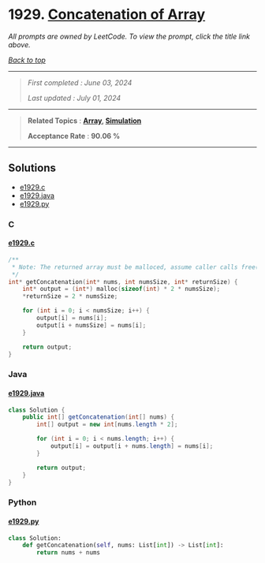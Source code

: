 # 1929. [Concatenation of Array](<https://leetcode.com/problems/concatenation-of-array>)

*All prompts are owned by LeetCode. To view the prompt, click the title link above.*

*[Back to top](<../README.md>)*

------

> *First completed : June 03, 2024*
>
> *Last updated : July 01, 2024*

------

> **Related Topics** : **[Array](<by_topic/Array.md>), [Simulation](<by_topic/Simulation.md>)**
>
> **Acceptance Rate** : **90.06 %**

------

## Solutions

- [e1929.c](<../my-submissions/e1929.c>)
- [e1929.java](<../my-submissions/e1929.java>)
- [e1929.py](<../my-submissions/e1929.py>)
### C
#### [e1929.c](<../my-submissions/e1929.c>)
```C
/**
 * Note: The returned array must be malloced, assume caller calls free().
 */
int* getConcatenation(int* nums, int numsSize, int* returnSize) {
    int* output = (int*) malloc(sizeof(int) * 2 * numsSize);
    *returnSize = 2 * numsSize;

    for (int i = 0; i < numsSize; i++) {
        output[i] = nums[i];
        output[i + numsSize] = nums[i];
    }

    return output;
}
```

### Java
#### [e1929.java](<../my-submissions/e1929.java>)
```Java
class Solution {
    public int[] getConcatenation(int[] nums) {
        int[] output = new int[nums.length * 2];

        for (int i = 0; i < nums.length; i++) {
            output[i] = output[i + nums.length] = nums[i];
        }

        return output;
    }
}
```

### Python
#### [e1929.py](<../my-submissions/e1929.py>)
```Python
class Solution:
    def getConcatenation(self, nums: List[int]) -> List[int]:
        return nums + nums
```

